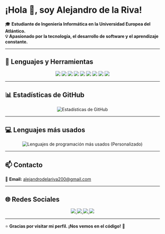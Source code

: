 # ¡Hola 👋, soy Alejandro de la Riva!

🎓 **Estudiante de Ingeniería Informática en la Universidad Europea del Atlántico.  
💡 Apasionado por la tecnología, el desarrollo de software y el aprendizaje constante.**

---

## 🚀 Lenguajes y Herramientas

<p align="center">
  <img src="https://img.shields.io/badge/Git-F05032?style=for-the-badge&logo=git&logoColor=white"/>
  <img src="https://img.shields.io/badge/Java-007396?style=for-the-badge&logo=java&logoColor=white"/>
  <img src="https://img.shields.io/badge/Python-3776AB?style=for-the-badge&logo=python&logoColor=white"/>
  <img src="https://img.shields.io/badge/C-00599C?style=for-the-badge&logo=c&logoColor=white"/>
  <img src="https://img.shields.io/badge/HTML5-E34F26?style=for-the-badge&logo=html5&logoColor=white"/>
  <img src="https://img.shields.io/badge/Visual%20Studio%20Code-0078d7?style=for-the-badge&logo=visual-studio-code&logoColor=white"/>
  <img src="https://img.shields.io/badge/Ubuntu-E95420?style=for-the-badge&logo=ubuntu&logoColor=white"/>
  <img src="https://img.shields.io/badge/Linux-FCC624?style=for-the-badge&logo=linux&logoColor=black"/>
  <img src="https://img.shields.io/badge/Adobe-FF0000?style=for-the-badge&logo=adobe&logoColor=white"/>
</p>

---

## 📊 Estadísticas de GitHub

<p align="center">
  <img src="https://github-readme-stats.vercel.app/api?username=AlejandroDeLaRivaGarcia&show_icons=true&theme=tokyonight" alt="Estadísticas de GitHub" />
</p>

---

## 💻 Lenguajes más usados

<!-- Bloque centrado sin usar el atributo align obsoleto -->
<div style="text-align:center">
  <picture>
    <!-- Versión tema oscuro -->
    <source
      media="(prefers-color-scheme: dark)"
      srcset="https://quickchart.io/chart?v=4&width=450&height=220&backgroundColor=%231a1b27&c={type:'doughnut',data:{labels:['Java','Python','C','PowerShell','Linux'],datasets:[{data:[45,20,15,10,10],backgroundColor:['%23f7768e','%2373daca','%232ac3de','%23bb9af7','%23e0af68'],label:'Languages'}]},options:{plugins:{datalabels:{color:'%23a9b1d6',formatter:(value)=>value+'%'}},legend:{position:'right',labels:{color:'%23a9b1d6',font:{size:14}}},responsive:true,maintainAspectRatio:false}}"
    >
    <!-- Versión tema claro -->
    <img
      src="https://quickchart.io/chart?v=4&width=450&height=220&backgroundColor=%23ffffff&c={type:'doughnut',data:{labels:['Java','Python','C','PowerShell','Linux'],datasets:[{data:[45,20,15,10,10],backgroundColor:['%23f7768e','%2373daca','%232ac3de','%23bb9af7','%23e0af68'],label:'Languages'}]},options:{plugins:{datalabels:{color:'%23333',formatter:(value)=>value+'%'}},legend:{position:'right',labels:{color:'%23333',font:{size:14}}},responsive:true,maintainAspectRatio:false}}"
      alt="Lenguajes de programación más usados (Personalizado)"
    />
  </picture>
</div>

---

## 📫 Contacto

📧 **Email:** [alejandrodelariva200@gmail.com](mailto:alejandrodelariva200@gmail.com)

---

## 🌐 Redes Sociales

<p align="center">
  <a href="https://www.linkedin.com/in/alejandro-de-la-riva-garc%C3%ADa-459010387/" target="_blank">
    <img src="https://img.shields.io/badge/LinkedIn-0077B5?style=for-the-badge&logo=linkedin&logoColor=white"/>
  </a>
  <a href="https://github.com/AlejandroDeLaRivaGarcia" target="_blank">
    <img src="https://img.shields.io/badge/GitHub-181717?style=for-the-badge&logo=github&logoColor=white"/>
  </a>
  <a href="https://www.instagram.com/alexdelarivaa/" target="_blank">
    <img src="https://img.shields.io/badge/Instagram-E4405F?style=for-the-badge&logo=instagram&logoColor=white"/>
  </a>
  <a href="https://x.com/delarivus" target="_blank">
    <img src="https://img.shields.io/badge/Twitter-1DA1F2?style=for-the-badge&logo=twitter&logoColor=white"/>
  </a>
</p>

---

⭐ **Gracias por visitar mi perfil. ¡Nos vemos en el código!** 🚀
